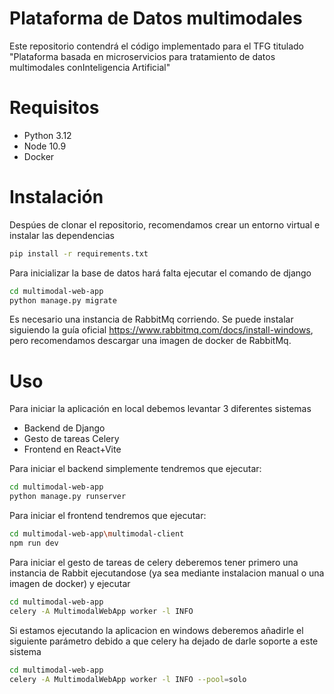 # Plataforma de Datos multimodales
Este repositorio contendrá el código implementado para el TFG titulado "Plataforma basada en microservicios para tratamiento de datos multimodales conInteligencia Artificial"

# Requisitos

* Python 3.12
* Node 10.9
* Docker

# Instalación

Despúes de clonar el repositorio, recomendamos crear un entorno virtual e instalar las dependencias 

```bash
pip install -r requirements.txt
```

Para inicializar la base de datos hará falta ejecutar el comando de django 

```bash
cd multimodal-web-app
python manage.py migrate
```

Es necesario una instancia de RabbitMq corriendo. Se puede instalar siguiendo la guía oficial https://www.rabbitmq.com/docs/install-windows, pero recomendamos descargar una imagen de docker de RabbitMq.

# Uso
Para iniciar la aplicación en local debemos levantar 3 diferentes sistemas
* Backend de Django
* Gesto de tareas Celery
* Frontend en React+Vite

Para iniciar el backend simplemente tendremos que ejecutar:

```bash
cd multimodal-web-app
python manage.py runserver
```

Para iniciar el frontend tendremos que ejecutar:

```bash
cd multimodal-web-app\multimodal-client
npm run dev
```

Para iniciar el gesto de tareas de celery deberemos tener primero una instancia de Rabbit ejecutandose (ya sea mediante instalacion manual o una imagen de docker) y ejecutar

```bash
cd multimodal-web-app
celery -A MultimodalWebApp worker -l INFO
```

Si estamos ejecutando la aplicacion en windows deberemos añadirle el siguiente parámetro debido a que celery ha dejado de darle soporte a este sistema

```bash
cd multimodal-web-app
celery -A MultimodalWebApp worker -l INFO --pool=solo  
```